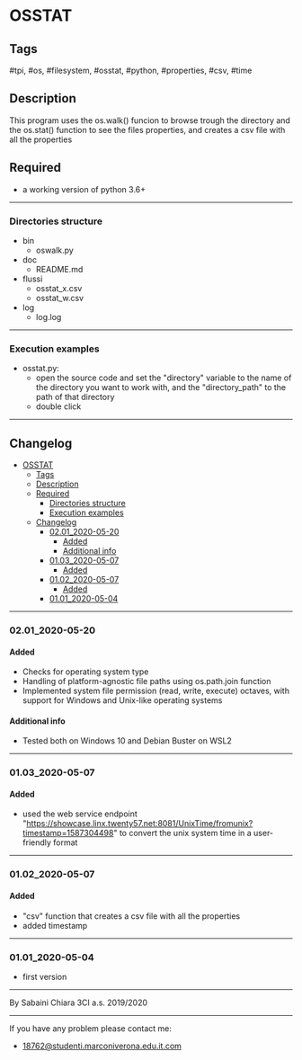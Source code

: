 # OSSTAT

## Tags

 #tpi, #os, #filesystem, #osstat, #python, #properties, #csv, #time

## Description

This program uses the os.walk() funcion to browse trough the directory and the os.stat() function to see the files properties, and creates a csv file with all the properties

## Required

- a working version of python 3.6+
  
---

### Directories structure

- bin
  - oswalk.py
- doc
  - README.md
- flussi
  - osstat_x.csv
  - osstat_w.csv
- log
  - log.log

---

### Execution examples

- osstat.py:
  - open the source code and set the "directory" variable to the name of the directory you want to work with, and the "directory_path" to the path of that directory
  - double click

---

## Changelog

- [OSSTAT](#osstat)
  - [Tags](#tags)
  - [Description](#description)
  - [Required](#required)
    - [Directories structure](#directories-structure)
    - [Execution examples](#execution-examples)
  - [Changelog](#changelog)
    - [02.01_2020-05-20](#02012020-05-20)
      - [Added](#added)
      - [Additional info](#additional-info)
    - [01.03_2020-05-07](#01032020-05-07)
      - [Added](#added-1)
    - [01.02_2020-05-07](#01022020-05-07)
      - [Added](#added-2)
    - [01.01_2020-05-04](#01012020-05-04)

---

### 02.01_2020-05-20

#### Added

- Checks for operating system type
- Handling of platform-agnostic file paths using os.path.join function
- Implemented system file permission (read, write, execute) octaves, with support for Windows and Unix-like operating systems

#### Additional info

- Tested both on Windows 10 and Debian Buster on WSL2

---

### 01.03_2020-05-07

#### Added

- used the web service endpoint "https://showcase.linx.twenty57.net:8081/UnixTime/fromunix?timestamp=1587304498" to convert the unix system time in a user-friendly format

---

### 01.02_2020-05-07

#### Added

- "csv" function that creates a csv file with all the properties
- added timestamp

---

### 01.01_2020-05-04

- first version

---
By Sabaini Chiara 3CI a.s. 2019/2020

---
If you have any problem please contact me:

- 18762@studenti.marconiverona.edu.it.com

